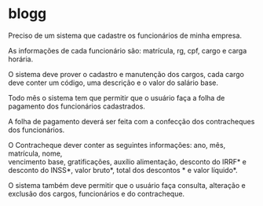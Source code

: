 # blogg

Preciso de um sistema que cadastre os funcionários de minha empresa. 

As informações de cada funcionário são: matrícula, rg, cpf, cargo e carga horária. 

O sistema deve prover o cadastro e manutenção dos cargos, 
cada cargo deve conter um código, uma descrição e o valor do salário base. 

Todo mês o sistema tem que permitir que o usuário faça a folha de pagamento dos funcionários cadastrados. 

A folha de pagamento deverá ser feita com a confecção dos contracheques dos funcionários. 

O Contracheque dever conter as seguintes informações: ano, mês, matrícula,  nome,  
vencimento base, gratificações, auxílio alimentação, desconto do IRRF* e desconto do INSS*, valor bruto*, 
total dos descontos * e valor líquido*.  

O sistema também deve permitir que o usuário faça consulta, alteração e exclusão dos cargos, funcionários e do contracheque.